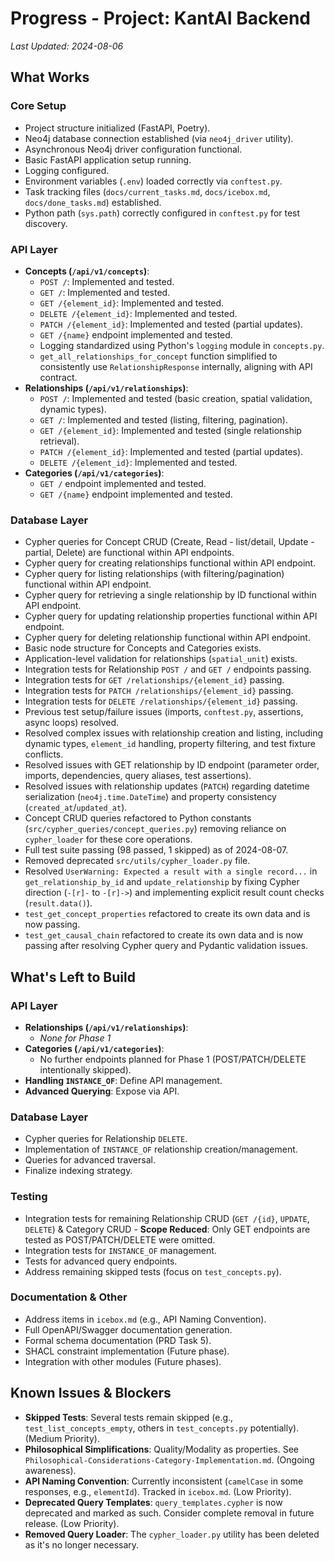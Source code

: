 # Progress - Project: KantAI Backend

*Last Updated: 2024-08-06*

## What Works

### Core Setup
- Project structure initialized (FastAPI, Poetry).
- Neo4j database connection established (via `neo4j_driver` utility).
- Asynchronous Neo4j driver configuration functional.
- Basic FastAPI application setup running.
- Logging configured.
- Environment variables (`.env`) loaded correctly via `conftest.py`.
- Task tracking files (`docs/current_tasks.md`, `docs/icebox.md`, `docs/done_tasks.md`) established.
- Python path (`sys.path`) correctly configured in `conftest.py` for test discovery.

### API Layer
- **Concepts (`/api/v1/concepts`)**:
  - `POST /`: Implemented and tested.
  - `GET /`: Implemented and tested.
  - `GET /{element_id}`: Implemented and tested.
  - `DELETE /{element_id}`: Implemented and tested.
  - `PATCH /{element_id}`: Implemented and tested (partial updates).
  - `GET /{name}` endpoint implemented and tested.
  - Logging standardized using Python's `logging` module in `concepts.py`.
  - `get_all_relationships_for_concept` function simplified to consistently use `RelationshipResponse` internally, aligning with API contract.
- **Relationships (`/api/v1/relationships`)**:
  - `POST /`: Implemented and tested (basic creation, spatial validation, dynamic types).
  - `GET /`: Implemented and tested (listing, filtering, pagination).
  - `GET /{element_id}`: Implemented and tested (single relationship retrieval).
  - `PATCH /{element_id}`: Implemented and tested (partial updates).
  - `DELETE /{element_id}`: Implemented and tested.
- **Categories (`/api/v1/categories`)**:
  - `GET /` endpoint implemented and tested.
  - `GET /{name}` endpoint implemented and tested.

### Database Layer
- Cypher queries for Concept CRUD (Create, Read - list/detail, Update - partial, Delete) are functional within API endpoints.
- Cypher query for creating relationships functional within API endpoint.
- Cypher query for listing relationships (with filtering/pagination) functional within API endpoint.
- Cypher query for retrieving a single relationship by ID functional within API endpoint.
- Cypher query for updating relationship properties functional within API endpoint.
- Cypher query for deleting relationship functional within API endpoint.
- Basic node structure for Concepts and Categories exists.
- Application-level validation for relationships (`spatial_unit`) exists.
- Integration tests for Relationship `POST /` and `GET /` endpoints passing.
- Integration tests for `GET /relationships/{element_id}` passing.
- Integration tests for `PATCH /relationships/{element_id}` passing.
- Integration tests for `DELETE /relationships/{element_id}` passing.
- Previous test setup/failure issues (imports, `conftest.py`, assertions, async loops) resolved.
- Resolved complex issues with relationship creation and listing, including dynamic types, `element_id` handling, property filtering, and test fixture conflicts.
- Resolved issues with GET relationship by ID endpoint (parameter order, imports, dependencies, query aliases, test assertions).
- Resolved issues with relationship updates (`PATCH`) regarding datetime serialization (`neo4j.time.DateTime`) and property consistency (`created_at`/`updated_at`).
- Concept CRUD queries refactored to Python constants (`src/cypher_queries/concept_queries.py`) removing reliance on `cypher_loader` for these core operations.
- Full test suite passing (98 passed, 1 skipped) as of 2024-08-07.
- Removed deprecated `src/utils/cypher_loader.py` file.
- Resolved `UserWarning: Expected a result with a single record...` in `get_relationship_by_id` and `update_relationship` by fixing Cypher direction (`-[r]-` to `-[r]->`) and implementing explicit result count checks (`result.data()`).
- `test_get_concept_properties` refactored to create its own data and is now passing.
- `test_get_causal_chain` refactored to create its own data and is now passing after resolving Cypher query and Pydantic validation issues.

## What's Left to Build

### API Layer
- **Relationships (`/api/v1/relationships`)**:
  - *None for Phase 1*
- **Categories (`/api/v1/categories`)**:
  - No further endpoints planned for Phase 1 (POST/PATCH/DELETE intentionally skipped).
- **Handling `INSTANCE_OF`**: Define API management.
- **Advanced Querying**: Expose via API.

### Database Layer
- Cypher queries for Relationship `DELETE`.
- Implementation of `INSTANCE_OF` relationship creation/management.
- Queries for advanced traversal.
- Finalize indexing strategy.

### Testing
- Integration tests for remaining Relationship CRUD (`GET /{id}`, `UPDATE`, `DELETE`) & Category CRUD - **Scope Reduced**: Only GET endpoints are tested as POST/PATCH/DELETE were omitted.
- Integration tests for `INSTANCE_OF` management.
- Tests for advanced query endpoints.
- Address remaining skipped tests (focus on `test_concepts.py`).

### Documentation & Other
- Address items in `icebox.md` (e.g., API Naming Convention).
- Full OpenAPI/Swagger documentation generation.
- Formal schema documentation (PRD Task 5).
- SHACL constraint implementation (Future phase).
- Integration with other modules (Future phases).

## Known Issues & Blockers

- **Skipped Tests**: Several tests remain skipped (e.g., `test_list_concepts_empty`, others in `test_concepts.py` potentially). (Medium Priority).
- **Philosophical Simplifications**: Quality/Modality as properties. See `Philosophical-Considerations-Category-Implementation.md`. (Ongoing awareness).
- **API Naming Convention**: Currently inconsistent (`camelCase` in some responses, e.g., `elementId`). Tracked in `icebox.md`. (Low Priority).
- **Deprecated Query Templates**: `query_templates.cypher` is now deprecated and marked as such. Consider complete removal in future release. (Low Priority).
- **Removed Query Loader**: The `cypher_loader.py` utility has been deleted as it's no longer necessary.
